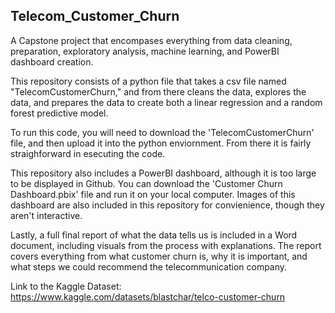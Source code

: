 ## Telecom_Customer_Churn

A Capstone project that encompases everything from data cleaning, preparation, exploratory analysis, machine learning, and PowerBI dashboard creation.

This repository consists of a python file that takes a csv file named "TelecomCustomerChurn," and from there cleans the data, explores the data, and prepares the data to create both a linear regression and a random forest predictive model.

To run this code, you will need to download the 'TelecomCustomerChurn' file, and then upload it into the python enviornment. From there it is fairly straighforward in esecuting the code. 

This repository also includes a PowerBI dashboard, although it is too large to be displayed in Github. You can download the 'Customer Churn Dashboard.pbix' file and run it on your local computer. Images of this dashboard are also included in this repository for convienience, though they aren't interactive.

Lastly, a full final report of what the data tells us is included in a Word document, including visuals from the process with explanations. The report covers everything from what customer churn is, why it is important, and what steps we could recommend the telecommunication company.

Link to the Kaggle Dataset:
https://www.kaggle.com/datasets/blastchar/telco-customer-churn
